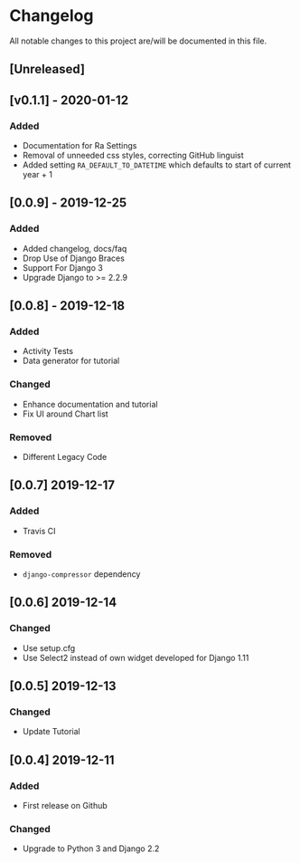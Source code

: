 # Changelog
All notable changes to this project are/will be documented in this file.


## [Unreleased]


## [v0.1.1] - 2020-01-12
### Added
- Documentation for Ra Settings
- Removal of unneeded css styles, correcting GitHub linguist
- Added setting `RA_DEFAULT_TO_DATETIME` which defaults to start of current year + 1


## [0.0.9] - 2019-12-25
### Added
- Added changelog, docs/faq
- Drop Use of Django Braces
- Support For Django 3
- Upgrade Django to >= 2.2.9


## [0.0.8] - 2019-12-18
### Added
- Activity Tests
- Data generator for tutorial

### Changed
- Enhance documentation and tutorial
- Fix UI around Chart list

### Removed
- Different Legacy Code


## [0.0.7] 2019-12-17
### Added
- Travis CI

### Removed
- `django-compressor` dependency


## [0.0.6] 2019-12-14
### Changed
- Use setup.cfg
- Use Select2 instead of own widget developed for Django 1.11

## [0.0.5] 2019-12-13
### Changed
- Update Tutorial

## [0.0.4] 2019-12-11
### Added
- First release on Github

### Changed
- Upgrade to Python 3 and Django 2.2
